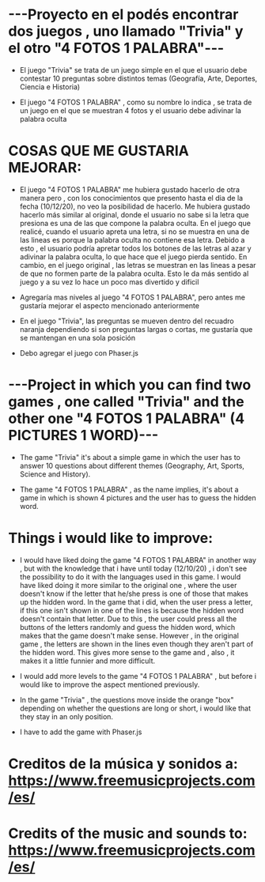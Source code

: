 # ---Proyecto en el podés encontrar dos juegos , uno llamado "Trivia" y el otro "4 FOTOS 1 PALABRA"---

- El juego "Trivia" se trata de un juego simple en el que el usuario debe contestar 10 preguntas sobre distintos temas (Geografía, Arte, Deportes, Ciencia e Historia)

- El juego "4 FOTOS 1 PALABRA" , como su nombre lo indica , se trata de un juego en el que se muestran 4 fotos y el usuario debe adivinar la palabra oculta


# COSAS QUE ME GUSTARIA MEJORAR:

- El juego "4 FOTOS 1 PALABRA" me hubiera gustado hacerlo de otra manera pero , con los conocimientos que presento hasta el dia de la fecha (10/12/20), no veo la posibilidad de hacerlo. Me hubiera gustado hacerlo más similar al original, donde el usuario no sabe si la letra que presiona es una de las que compone la palabra oculta. En el juego que realicé, cuando el usuario apreta una letra, si no se muestra en una de las lineas es porque la palabra oculta no contiene esa letra. Debido a esto , el usuario podría apretar todos los botones de las letras al azar y adivinar la palabra oculta, lo que hace que el juego pierda sentido. En cambio, en el juego original , las letras se muestran en las lineas a pesar de que no formen parte de la palabra oculta. Esto le da más sentido al juego y a su vez lo hace un poco mas divertido y dificil

- Agregaría mas niveles al juego "4 FOTOS 1 PALABRA", pero antes me gustaría mejorar el aspecto mencionado anteriormente

- En el juego "Trivia", las preguntas se mueven dentro del recuadro naranja dependiendo si son preguntas largas o cortas, me gustaría que se mantengan en una sola posición

- Debo agregar el juego con Phaser.js



# ---Project in which you can find two games , one called "Trivia" and the other one "4 FOTOS 1 PALABRA" (4 PICTURES 1 WORD)---

- The game "Trivia" it's about a simple game in which the user has to answer 10 questions about different themes (Geography, Art, Sports, Science and History).

- The game "4 FOTOS 1 PALABRA" , as the name implies, it's about a game in which is shown 4 pictures and the user has to guess the hidden word.


# Things i would like to improve:

- I would have liked doing the game "4 FOTOS 1 PALABRA" in another way , but with the knowledge that i have until today (12/10/20) , i don't see the possibility to do it with the languages used in this game. I would have liked doing it more similar to the original one , where the user doesn't know if the letter that he/she press is one of those that makes up the hidden word. In the game that i did, when the user press a letter, if this one isn't shown in one of the lines is because the hidden word doesn't contain that letter. Due to this , the user could press all the buttons of the letters randomly and guess the hidden word, which makes that the game doesn't make sense. However , in the original game , the letters are shown in the lines even though they aren't part of the hidden word. This gives more sense to the game and , also , it makes it a little funnier and more difficult.

- I would add more levels to the game "4 FOTOS 1 PALABRA" , but before i would like to improve the aspect mentioned previously.

- In the game "Trivia" , the questions move inside the orange "box" depending on whether the questions are long or short, i would like that they stay in an only position.

- I have to add the game with Phaser.js


# Creditos de la música y sonidos a: https://www.freemusicprojects.com/es/ 

# Credits of the music and sounds to: https://www.freemusicprojects.com/es/

